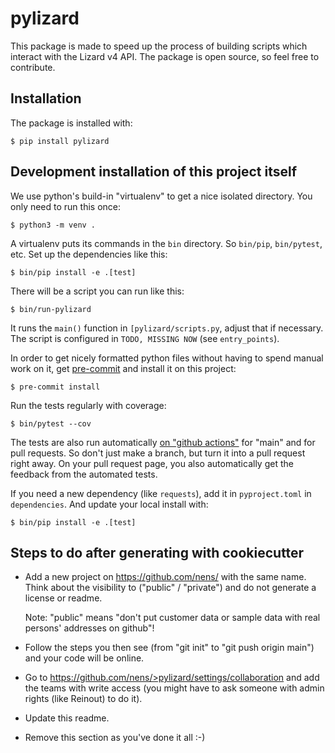 # pylizard

This package is made to speed up the process of building scripts which interact with the Lizard v4 API. The package is open source, so feel free to contribute.


## Installation

The package is installed with:

    $ pip install pylizard



## Development installation of this project itself

We use python's build-in "virtualenv" to get a nice isolated
directory. You only need to run this once:

    $ python3 -m venv .

A virtualenv puts its commands in the `bin` directory. So `bin/pip`,
`bin/pytest`, etc. Set up the dependencies like this:

    $ bin/pip install -e .[test]

There will be a script you can run like this:

    $ bin/run-pylizard

It runs the `main()` function in `[pylizard/scripts.py`,
adjust that if necessary. The script is configured in
`TODO, MISSING NOW` (see `entry_points`).

In order to get nicely formatted python files without having to spend
manual work on it, get [pre-commit](https://pre-commit.com/) and install
it on this project:

    $ pre-commit install

Run the tests regularly with coverage:

    $ bin/pytest --cov

The tests are also run automatically [on "github
actions"](https://github.com/nens/pylizard/actions) for
"main" and for pull requests. So don't just make a branch, but turn it into a
pull request right away. On your pull request page, you also automatically get
the feedback from the automated tests.

If you need a new dependency (like `requests`), add it in
`pyproject.toml` in `dependencies`. And update your local install with:

    $ bin/pip install -e .[test]


## Steps to do after generating with cookiecutter

- Add a new project on <https://github.com/nens/> with the same name.  Think
  about the visibility to ("public" / "private") and do not generate a
  license or readme.

  Note: "public" means "don't put customer data or sample data with real
  persons' addresses on github"!

- Follow the steps you then see (from "git init" to "git push origin main")
  and your code will be online.

- Go to
  https://github.com/nens/>pylizard/settings/collaboration
  and add the teams with write access (you might have to ask someone with
  admin rights (like Reinout) to do it).

- Update this readme.

- Remove this section as you've done it all :-)
